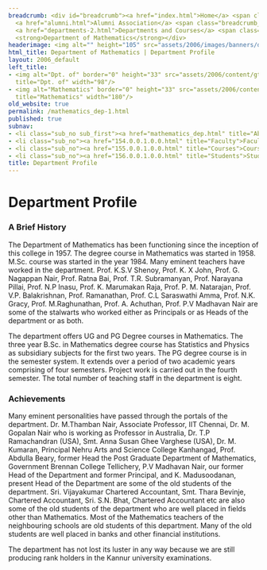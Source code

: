 ```yaml
---
breadcrumb: <div id="breadcrumb"><a href="index.html">Home</a> <span class="breadcrumb_spacer">&gt;</span>
  <a href="alumni.html">Alumni Association</a> <span class="breadcrumb_spacer">&gt;</span>
  <a href="departments-2.html">Departments and Courses</a> <span class="breadcrumb_spacer">&gt;</span>
  <strong>Department of Mathematics</strong></div>
headerimage: <img alt="" height="105" src="assets/2006/images/banners/departments.jpg" width="472"/>
html_title: Department of Mathematics | Department Profile
layout: 2006_default
left_title:
- <img alt="Dpt. of" border="0" height="33" src="assets/2006/content/gt/fcb6421c7c62628408190d4ca84029e5.png"
  title="Dpt. of" width="98"/>
- <img alt="Mathematics" border="0" height="33" src="assets/2006/content/gt/3698bdf3d9248d5ae202f87b14d7f776.png"
  title="Mathematics" width="180"/>
old_website: true
permalink: /mathematics_dep-1.html
published: true
subnav:
- <li class="sub_no sub_first"><a href="mathematics_dep.html" title="About">About</a></li>
- <li class="sub_no"><a href="154.0.0.1.0.0.html" title="Faculty">Faculty</a></li>
- <li class="sub_no"><a href="155.0.0.1.0.0.html" title="Courses">Courses</a></li>
- <li class="sub_no"><a href="156.0.0.1.0.0.html" title="Students">Students</a></li>
title: Department Profile
---
```


# Department Profile

### A Brief History

The Department of Mathematics has been functioning since the inception of this
college in 1957. The degree course in Mathematics was started in 1958. M.Sc.
course was started in the year 1984. Many eminent teachers have worked in the
department. Prof. K.S.V Shenoy, Prof. K. X John, Prof. G. Nagappan Nair, Prof.
Ratna Bai, Prof. T.R. Subramanyan, Prof. Narayana Pillai, Prof. N.P Inasu,
Prof. K. Marumakan Raja, Prof. P. M. Natarajan, Prof. V.P. Balakrishnan, Prof.
Ramanathan, Prof. C.L Saraswathi Amma, Prof. N.K. Gracy, Prof. M.Raghunathan,
Prof. A. Achuthan, Prof. P.V Madhavan Nair are some of the stalwarts who
worked either as Principals or as Heads of the department or as both.

The department offers UG and PG Degree courses in Mathematics. The three year
B.Sc. in Mathematics degree course has Statistics and Physics as subsidiary
subjects for the first two years. The PG degree course is in the semester
system. It extends over a period of two academic years comprising of four
semesters. Project work is carried out in the fourth semester. The total
number of teaching staff in the department is eight.

### Achievements

Many eminent personalities have passed through the portals of the department.
Dr. M.Thamban Nair, Associate Professor, IIT Chennai, Dr. M. Gopalan Nair who
is working as Professor in Australia, Dr. T.P Ramachandran (USA), Smt. Anna
Susan Ghee Varghese (USA), Dr. M. Kumaran, Principal Nehru Arts and Science
College Kanhangad, Prof. Abdulla Beary, former Head the Post Graduate
Department of Mathematics, Government Brennan College Tellichery, P.V Madhavan
Nair, our former Head of the Department and former Principal, and K.
Madusoodanan, present Head of the Department are some of the old students of
the department. Sri. Vijayakumar Chartered Accountant, Smt. Thara Bevinje,
Chartered Accountant, Sri. S.N. Bhat, Chartered Accountant etc are also some
of the old students of the department who are well placed in fields other than
Mathematics. Most of the Mathematics teachers of the neighbouring schools are
old students of this department. Many of the old students are well placed in
banks and other financial institutions.  
  
The department has not lost its luster in any way because we are still
producing rank holders in the Kannur university examinations.